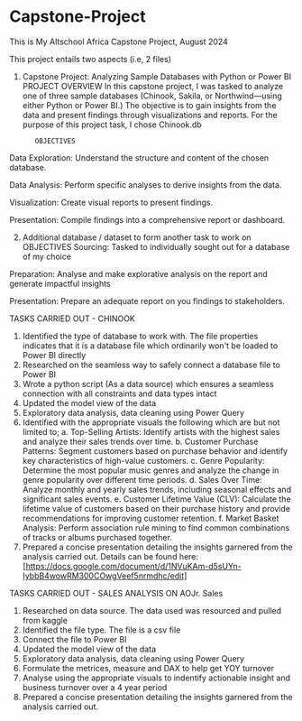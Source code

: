# Capstone-Project
This is My Altschool Africa Capstone Project, August 2024

This project entails two aspects (i.e, 2 files)

1. Capstone Project: Analyzing Sample Databases with Python or Power BI
   PROJECT OVERVIEW
In this capstone project, I was tasked to analyze one of three sample databases (Chinook, Sakila, or Northwind—using either Python or Power BI.)
The objective is to gain insights from the data and present findings through visualizations and reports.
For the purpose of this project task, I chose Chinook.db

          OBJECTIVES
Data Exploration: Understand the structure and content of the chosen database.

Data Analysis: Perform specific analyses to derive insights from the data.

Visualization: Create visual reports to present findings.

Presentation: Compile findings into a comprehensive report or dashboard.

2. Additional database / dataset to form another task to work on
          OBJECTIVES
Sourcing: Tasked to individually sought out for a database of my choice

Preparation: Analyse and make explorative analysis on the report and generate impactful insights

Presentation: Prepare an adequate report on you findings to stakeholders.


TASKS CARRIED OUT - CHINOOK
1. Identified the type of database to work with. The file properties indicates that it is a database file which ordinarily won't be loaded to Power BI directly
2. Researched on the seamless way to safely connect a database file to Power BI
3. Wrote a python script (As a data source) which ensures a seamless connection with all constraints and data types intact
4. Updated the model view of the data
5. Exploratory data analysis, data cleaning using Power Query
6. Identified with the appropriate visuals the following which are but not limited to;
      a. Top-Selling Artists: Identify artists with the highest sales and analyze their sales trends over time.
      b. Customer Purchase Patterns: Segment customers based on purchase behavior and identify key characteristics of high-value customers.
      c. Genre Popularity: Determine the most popular music genres and analyze the change in genre popularity over different time periods.
      d. Sales Over Time: Analyze monthly and yearly sales trends, including seasonal effects and significant sales events.
      e. Customer Lifetime Value (CLV): Calculate the lifetime value of customers based on their purchase history and provide recommendations for improving customer retention.
      f. Market Basket Analysis: Perform association rule mining to find common combinations of tracks or albums purchased together.
7. Prepared a concise presentation detailing the insights garnered from the analysis carried out. Details can be found here: [https://docs.google.com/document/d/1NVuKAm-d5sUYn-IybbB4wowRM300COwgVeef5nrmdhc/edit]


TASKS CARRIED OUT - SALES ANALYSIS ON AOJr. Sales 
1. Researched on data source. The data used was resourced and pulled from kaggle
2. Identified the file type. The file is a csv file
3. Connect the file to Power BI
4. Updated the model view of the data
5. Exploratory data analysis, data cleaning using Power Query
6. Formulate the metrices, measure and DAX to help get YOY turnover
7. Analyse using the appropriate visuals to indentify actionable insight and business turnover over a 4 year period
8. Prepared a concise presentation detailing the insights garnered from the analysis carried out.
